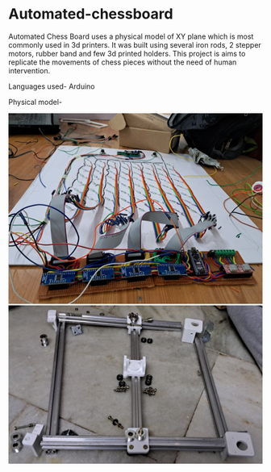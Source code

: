 # Automated-chessboard
Automated Chess Board uses a physical model of XY plane which is most commonly used in 3d printers. It was built using several iron rods, 2 stepper motors, rubber band and few 3d printed holders. This project is aims to replicate the movements of chess pieces without the need of human intervention. 

Languages used- Arduino

Physical model- 
 
<img src="https://github.com/srikar-5418/Automated-chessboard/blob/main/20231124_115824.jpg"></img>
<img src="https://github.com/srikar-5418/Automated-chessboard/blob/main/20230901_151544.jpg"></img>

